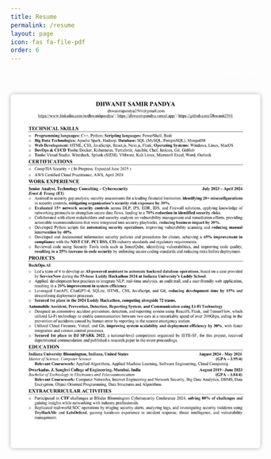 ```yaml
---
title: Resume
permalink: /resume
layout: page
icon: fas fa-file-pdf
order: 6
---
```


<div id=dwd style="text-align: right; margin-bottom: 1rem;">
  <a href="{{ '/assets/files/Dhwanit Pandya_Resume_Blog.pdf' | relative_url }}" download="Dhwanit Pandya_Resume_Blog.pdf" 
     style="padding: 6px 12px; color: white; border-radius: 4px; text-decoration: none;font-size: 14px; border: 1px solid;"
     >
    <i class="fas fa-download" style="margin-right: 6px;"></i>Download
  </a>
</div>

<br/>
<div data-no-lightbox style="text-align: center;">
  <img src="/assets/img/Dhwanit Pandya_Resume_Blog.jpg"
       alt="Resume"
       style="width: 900px; height: auto; border-radius: 6px; box-shadow: 0 0 8px rgba(0,0,0,0.3);" />
</div>
<!-- <p style="text-align: center; margin-top: 1rem;">
  <a href="{{ '/assets/files/Dhwanit Pandya_Resume.pdf' | relative_url }}" download="Dhwanit Pandya_Resume.pdf" download class="btn btn-outline-primary">
  ⬇️ Download Resume
</a>
</p> -->
